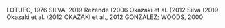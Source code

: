 LOTUFO, 1976
SILVA, 2019
Rezende (2006
Okazaki et al. (2012
Silva (2019
Okazaki et al. (2012
OKAZAKI et al., 2012
GONZALEZ; WOODS, 2000
